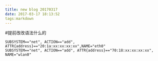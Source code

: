 ```yaml
---
title: new blog 20170317
date: 2017-03-17 18:13:52
tags:markdown
---
```


#提前改改语法什么的	
	
	SUBSYSTEM=="net", ACTION=="add", ATTR{address}=="20:1a:xx:xx:xx:xx",NAME="eth0"
    SUBSYSTEM=="net", ACTION=="add", ATTR{address}=="70:18:xx:xx:xx:xx", NAME="wlan0"